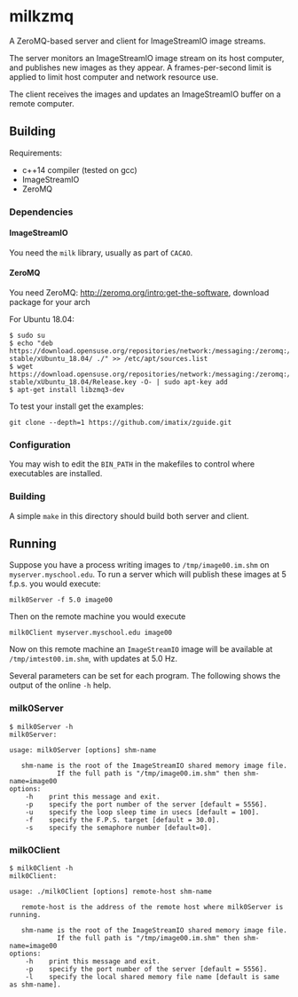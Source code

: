 # milkzmq

A ZeroMQ-based server and client for ImageStreamIO image streams.

The server monitors an ImageStreamIO image stream on its host computer, and publishes new images as they appear.  A frames-per-second limit is applied to limit host computer and network resource use.

The client receives the images and updates an ImageStreamIO buffer on a remote computer.

## Building

Requirements:
 - c++14 compiler (tested on gcc)
 - ImageStreamIO
 - ZeroMQ

### Dependencies

#### ImageStreamIO

You need the `milk` library, usually as part of `CACAO`.


#### ZeroMQ

You need ZeroMQ: http://zeromq.org/intro:get-the-software, download package for your arch

For Ubuntu 18.04:
```
$ sudo su
$ echo "deb https://download.opensuse.org/repositories/network:/messaging:/zeromq:/release-stable/xUbuntu_18.04/ ./" >> /etc/apt/sources.list
$ wget https://download.opensuse.org/repositories/network:/messaging:/zeromq:/release-stable/xUbuntu_18.04/Release.key -O- | sudo apt-key add
$ apt-get install libzmq3-dev
```

To test your install get the examples:

```
git clone --depth=1 https://github.com/imatix/zguide.git
```

### Configuration

You may wish to edit the `BIN_PATH` in the makefiles to control where executables are installed.

### Building
A simple `make` in this directory should build both server and client.

## Running

Suppose you have a process writing images to `/tmp/image00.im.shm` on `myserver.myschool.edu`.  To run a server which will publish these images at 5 f.p.s. you would execute:
```
milk0Server -f 5.0 image00
```

Then on the remote machine you would execute
```
milk0Client myserver.myschool.edu image00
```
Now on this remote machine an `ImageStreamIO` image will be available at `/tmp/imtest00.im.shm`, with updates at 5.0 Hz.

Several parameters can be set for each program.  The following shows the output of the online `-h` help.

### milk0Server

```
$ milk0Server -h
milk0Server:

usage: milk0Server [options] shm-name

   shm-name is the root of the ImageStreamIO shared memory image file.
            If the full path is "/tmp/image00.im.shm" then shm-name=image00
options:
    -h    print this message and exit.
    -p    specify the port number of the server [default = 5556].
    -u    specify the loop sleep time in usecs [default = 100].
    -f    specify the F.P.S. target [default = 30.0].
    -s    specify the semaphore number [default=0].
```

### milk0Client
```
$ milk0Client -h
milk0Client:

usage: ./milk0Client [options] remote-host shm-name

   remote-host is the address of the remote host where milk0Server is running.

   shm-name is the root of the ImageStreamIO shared memory image file.
            If the full path is "/tmp/image00.im.shm" then shm-name=image00
options:
    -h    print this message and exit.
    -p    specify the port number of the server [default = 5556].
    -l    specify the local shared memory file name [default is same as shm-name].
```
